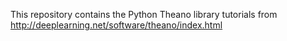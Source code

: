 This repository contains the Python Theano library tutorials from http://deeplearning.net/software/theano/index.html